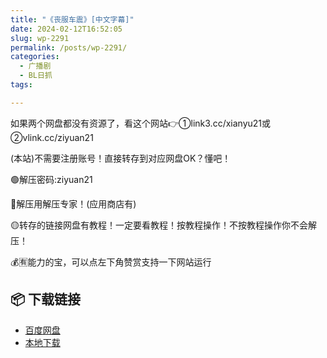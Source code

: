 ```yaml
---
title: "《丧服车震》[中文字幕]"
date: 2024-02-12T16:52:05
slug: wp-2291
permalink: /posts/wp-2291/
categories:
  - 广播剧
  - BL日抓
tags:

---
```


如果两个网盘都没有资源了，看这个网站👉①link3.cc/xianyu21或②vlink.cc/ziyuan21

(本站)不需要注册账号！直接转存到对应网盘OK？懂吧！

🟢解压密码:ziyuan21

🔵解压用解压专家！(应用商店有)

🟡转存的链接网盘有教程！一定要看教程！按教程操作！不按教程操作你不会解压！

💰🈶能力的宝，可以点左下角赞赏支持一下网站运行

## 📦 下载链接
- [百度网盘](https://blziyuan21.com/pay-download/2291?key=1790a1b0ca&down_id=0)
- [本地下载](https://blziyuan21.com/pay-download/2291?key=1790a1b0ca&down_id=1)

